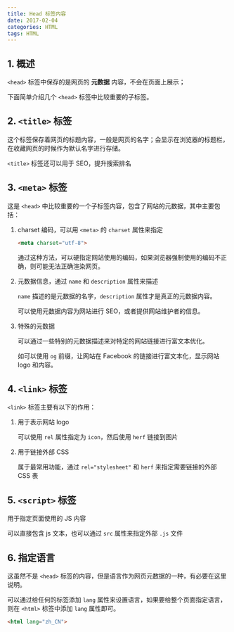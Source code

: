 ```yaml
---
title: Head 标签内容
date: 2017-02-04
categories: HTML
tags: HTML
---
```



## 1. 概述

`<head>` 标签中保存的是网页的 **元数据** 内容，不会在页面上展示；

下面简单介绍几个 `<head>` 标签中比较重要的子标签。


<!-- more -->

## 2. `<title>` 标签

这个标签保存着网页的标题内容，一般是网页的名字；会显示在浏览器的标题栏，在收藏网页的时候作为默认名字进行存储。

`<title>` 标签还可以用于 SEO，提升搜索排名

## 3. `<meta>` 标签

这是 `<head>` 中比较重要的一个子标签内容，包含了网站的元数据，其中主要包括：

1. charset 编码，可以用 `<meta>` 的 `charset` 属性来指定

    ```html
    <meta charset="utf-8">
    ```

    通过这种方法，可以硬指定网站使用的编码，如果浏览器强制使用的编码不正确，则可能无法正确渲染网页。


2. 元数据信息，通过 `name` 和 `description` 属性来描述

    `name` 描述的是元数据的名字，`description` 属性才是真正的元数据内容。

    可以使用元数据内容为网站进行 SEO，或者提供网站维护者的信息。


3. 特殊的元数据

    可以通过一些特别的元数据描述来对特定的网站链接进行富文本优化。

    如可以使用 `og` 前缀，让网站在 Facebook 的链接进行富文本化，显示网站 logo 和内容。


## 4. `<link>` 标签

`<link>` 标签主要有以下的作用：

1. 用于表示网站 logo

    可以使用 `rel` 属性指定为 `icon`，然后使用 `herf` 链接到图片


2. 用于链接外部 CSS

    属于最常用功能，通过 `rel="stylesheet"` 和 `herf` 来指定需要链接的外部 CSS 表




## 5. `<script>` 标签

用于指定页面使用的 JS 内容

可以直接包含 js 文本，也可以通过 `src` 属性来指定外部 `.js` 文件

## 6. 指定语言

这虽然不是 `<head>` 标签的内容，但是语言作为网页元数据的一种，有必要在这里说明。

可以通过给任何的标签添加 `lang` 属性来设置语言，如果要给整个页面指定语言，则在 `<html>` 标签中添加 `lang` 属性即可。

```html
<html lang="zh_CN">
```
